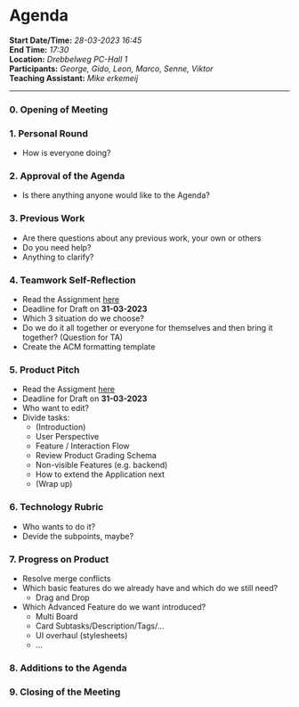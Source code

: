 # Agenda 
**Start Date/Time:** *28-03-2023 16:45*\
**End Time:** *17:30*\
**Location:** *Drebbelweg PC-Hall 1*\
**Participants:** *George, Gido, Leon, Marco, Senne, Viktor*\
**Teaching Assistant:** *Mike erkemeij*

---

### 0. Opening of Meeting

### 1. Personal Round
- How is everyone doing?

### 2. Approval of the Agenda
- Is there anything anyone would like to the Agenda?

### 3. Previous Work
- Are there questions about any previous work, your own or others
- Do you need help?
- Anything to clarify?

### 4. Teamwork Self-Reflection
- Read the Assignment [here](https://se.ewi.tudelft.nl/oopp/assignments/teamwork/#assignment)
- Deadline for Draft on **31-03-2023**
- Which 3 situation do we choose?
- Do we do it all together or everyone for themselves and then bring it together? (Question for TA)
- Create the ACM formatting template

### 5. Product Pitch
- Read the Assigment [here](https://se.ewi.tudelft.nl/oopp/assignments/product-pitch/)
- Deadline for Draft on **31-03-2023**
- Who want to edit?
- Divide tasks:
    - (Introduction)
    - User Perspective
    - Feature / Interaction Flow
    - Review Product Grading Schema
    - Non-visible Features (e.g. backend)
    - How to extend the Application next
    - (Wrap up)

### 6. Technology Rubric
- Who wants to do it?
- Devide the subpoints, maybe?

### 7. Progress on Product
- Resolve merge conflicts
- Which basic features do we already have and which do we still need?
    - Drag and Drop
- Which Advanced Feature do we want introduced?
    - Multi Board
    - Card Subtasks/Description/Tags/...
    - UI overhaul (stylesheets)
    - ...

### 8. Additions to the Agenda

### 9. Closing of the Meeting
